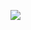 [![](https://i.giphy.com/media/yr7n0u3qzO9nG/giphy.webp)](https://www.youtube.com/watch?v=1aVwDjsHRrs&autoplay=1)
